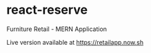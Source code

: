 # react-reserve
 Furniture Retail  - MERN Application 
 
 Live version available at https://retailapp.now.sh

